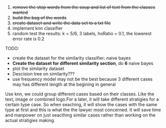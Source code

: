 1. ~~remove the stop words from the soup and list of text from the classes wanted~~
2. ~~build the bag of the words~~
3. ~~create dataset and write the data set to a txt file~~
4. implement knn classifier
5. random test the results: k = 5/6, 3 labels, hoRatio = 0.1, the lowerest error rate is 0.2

TODO:

- create the dataset for the similarity classifier: naive bayes
- **Create the dataset for different similarity section**, do **6** naive bayes
- plot the similarity dataset
- Descision tree on similarity???
- use frequency model may not be the best because 3 different cases may has different length at the begining in general

Use knn, we could group different cases based on their classes. Like the text, image or combined logo.For a later, it will take different stratigies for a certain type case. So when seaching, it will show the cases with the same type at first and this is what the the lawyer most concerned. It will save time and manpower on just seacthing similar cases rather than working on the actual stratigies making.